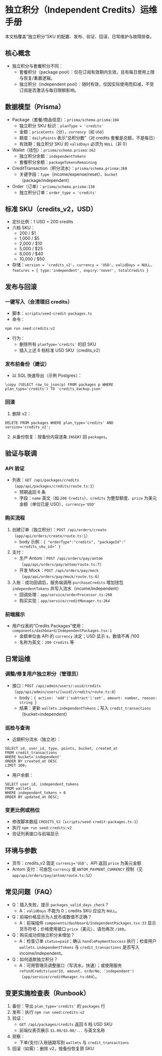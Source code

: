 # 独立积分（Independent Credits）运维手册

本文档覆盖“独立积分”SKU 的配置、发布、验证、回滚、日常维护与故障排查。

## 核心概念
- 独立积分与套餐积分不同：
  - 套餐积分（package pool）：仅在订阅有效期内生效，且有每日使用上限与恢复/重置逻辑。
  - 独立积分（independent pool）：随时有效，仅因实际使用而扣减，不受订阅是否激活与每日限额影响。

## 数据模型（Prisma）
- Package（套餐/商品信息）：`prisma/schema.prisma:104`
  - 独立积分 SKU 标识：`planType = 'credits'`
  - 金额：`priceCents`（分），`currency`（如 `USD`）
  - 额度：`dailyPoints` 表示“总积分数”（对 credits 套餐是总额，不是每日）
  - 有效期：独立积分 SKU 的 `validDays` 必须为 `NULL`（非 0）
- Wallet（钱包）：`prisma/schema.prisma:162`
  - 独立积分余额：`independentTokens`
  - 套餐积分余额：`packageTokensRemaining`
- CreditTransaction（积分流水）：`prisma/schema.prisma:268`
  - 关键字段：`type`（income/expense/reset）、`bucket`（package/independent）
- Order（订单）：`prisma/schema.prisma:138`
  - 独立积分订单：`order_type = 'credits'`

## 标准 SKU（credits_v2，USD）
- 定价比例：1 USD = 200 credits
- 六档 SKU：
  - 200 / $1
  - 1,000 / $5
  - 2,000 / $10
  - 5,000 / $25
  - 8,000 / $40
  - 10,000 / $50
- 存储：`version = 'credits_v2'`、`currency = 'USD'`、`validDays = NULL`、`features = { type:'independent', expiry:'never', totalCredits }`

## 发布与回滚
### 一键写入（会清理旧 credits）
- 脚本：`scripts/seed-credit-packages.ts`
- 命令：
```
npm run seed:credits:v2
```
- 行为：
  - 删除所有 `planType='credits'` 的旧 SKU
  - 插入上述 6 档标准 USD SKU（credits_v2）

### 发布前备份（建议）
- 以 SQL 快速导出（示例 Postgres）：
```
\copy (SELECT row_to_json(p) FROM packages p WHERE plan_type='credits') TO 'credits_backup.json'
```

### 回滚
1) 删除 v2：
```
DELETE FROM packages WHERE plan_type='credits' AND version='credits_v2';
```
2) 从备份恢复：按备份内容逐条 `INSERT` 回 `packages`。

## 验证与联调
### API 验证
- 列表：`GET /api/packages/credits`（`app/api/packages/credits/route.ts:1`）
  - 预期返回 6 条
  - 字段：`name` 英文（如 `200 Credits`）、`credits` 为整型额度、`price` 为美元金额（单位已是 USD）、`currency='USD'`

### 购买流程
1) 创建订单（独立积分）：`POST /api/orders/create`（`app/api/orders/create/route.ts:1`）
   - body 示例：`{ "orderType":"credits", "packageId":"<credits_sku_id>" }`
2) 支付：
   - 生产 Antom：`POST /api/orders/pay/antom`（`app/api/orders/pay/antom/route.ts:7`）
   - 开发 Mock：`POST /api/orders/pay/mock`（`app/api/orders/pay/mock/route.ts:6`）
3) 入账：成功回调后，服务端调用 `purchaseCredits` 增加钱包 `independentTokens` 并写入流水（income/independent）
   - 回调处理：`app/service/orderProcessor.ts:280`
   - 购买实现：`app/service/creditManager.ts:264`

### 前端展示
- 用户仪表的“Credits Packages”使用：`components/dashboard/IndependentPackages.tsx:1`
  - 金额单位由 API 的 `currency` 决定；USD 显示 `$`，数值不再 /100
  - 名称为英文：`200 Credits` 等

## 日常运维
### 调整/修复用户独立积分（管理员）
- 接口：`POST /api/admin/users/:uuid/credits`（`app/api/admin/users/[uuid]/credits/route.ts:8`）
  - body：`{ action: 'add'|'subtract'|'set', amount: number, reason: string }`
  - 结果：更新 `wallets.independentTokens`；写入 `credit_transactions`（bucket=independent）

### 巡检与查询
- 近期积分流水（独立池）：
```
SELECT id, user_id, type, points, bucket, created_at
FROM credit_transactions
WHERE bucket='independent'
ORDER BY created_at DESC
LIMIT 100;
```
- 用户余额：
```
SELECT user_id, independent_tokens
FROM wallets
WHERE independent_tokens > 0
ORDER BY updated_at DESC;
```

### 变更比例或档位
- 修改脚本数组 `CREDITS_V2`（`scripts/seed-credit-packages.ts:1`）
- 执行 `npm run seed:credits:v2`
- 验证列表接口与前端显示

## 环境与参数
- 货币：credits_v2 固定 `currency='USD'`，API 返回 `price` 为美元金额
- Antom 支付：可由包 `currency` 或 `ANTOM_PAYMENT_CURRENCY` 控制（见 `app/api/orders/pay/antom/route.ts:52`）

## 常见问题（FAQ）
- Q：插入失败，提示 `packages_valid_days_check`？
  - A：`validDays` 不能为 0；credits SKU 应设为 `NULL`。
- Q：前端价格显示为人民币或数值不正确？
  - A：前端组件 `components/dashboard/IndependentPackages.tsx:33` 显示货币符号；价格使用接口 `price`（美元），请勿再次 `/100`。
- Q：购买成功但独立积分未增加？
  - A：检查订单 `status=paid`；确认 `handlePaymentSuccess` 执行；检查用户 `wallets.independentTokens` 与 `credit_transactions` 是否写入 income/independent。
- Q：如何退款独立积分？
  - A：可用管理员调整接口（写流水，快速）；或使用服务 `refundCredits(userId, amount, orderNo, 'independent')`（`app/service/creditManager.ts:604`）。

## 变更实施检查表（Runbook）
1) 备份：导出 `plan_type='credits'` 的 `packages` 行
2) 发布：执行 `npm run seed:credits:v2`
3) 验证：
   - `GET /api/packages/credits` 返回 6 档 USD SKU
   - 前端仪表页展示 `$1.00/$5.00/...` 与英文名称
4) 观察：
   - 下单/支付/入账链路写到 `wallets` 与 `credit_transactions`
5) 回滚（如需）：删除 v2，按备份恢复原 SKU

